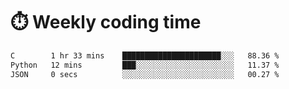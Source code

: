 
# :stopwatch: Weekly coding time
<!--START_SECTION:waka-->

```txt
C        1 hr 33 mins    ██████████████████████░░░   88.36 %
Python   12 mins         ███░░░░░░░░░░░░░░░░░░░░░░   11.37 %
JSON     0 secs          ░░░░░░░░░░░░░░░░░░░░░░░░░   00.27 %
```

<!--END_SECTION:waka-->


<!-- <p> <img src="https://github-readme-stats.vercel.app/api?username=cozgerest&show_icons=true&hide_border=false" />  </p> -->

